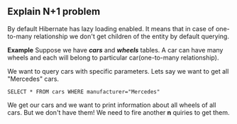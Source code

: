 ## Explain N+1 problem
By default Hibernate has lazy loading enabled. It means that in case of one-to-many relationship we don't get children of the entity by default querying.

**Example**
Suppose we have ***cars*** and ***wheels*** tables. A car can have many wheels and each will belong to particular car(one-to-many relationship).

We want to query cars with specific parameters. Lets say we want to get all "Mercedes" cars.

    SELECT * FROM cars WHERE manufacturer="Mercedes"

We get our cars and we want to print information about all wheels of all cars. But we don't have them! We need to fire another **n** quiries to get them. 
